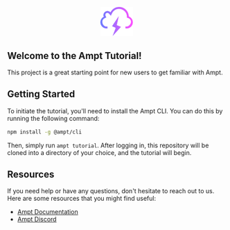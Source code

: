<p align="center">
    <img src="static/ampt.svg" alt="ampt-logo" width=75"/>
</p>

## Welcome to the Ampt Tutorial!

This project is a great starting point for new users to get familiar with Ampt.

## Getting Started

To initiate the tutorial, you'll need to install the Ampt CLI. You can do this by running the following command:

```bash
npm install -g @ampt/cli
```

Then, simply run `ampt tutorial`. After logging in, this repository will be cloned into a directory of your choice, and the tutorial will begin.

## Resources

If you need help or have any questions, don't hesitate to reach out to us. Here are some resources that you might find useful:

- [Ampt Documentation](https://getampt.com/docs)
- [Ampt Discord](https://getampt.com/discord)
